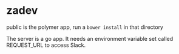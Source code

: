 # zadev

public is the polymer app, run a `bower install` in that directory

The server is a go app. It needs an environment variable set called REQUEST_URL to access Slack. 
